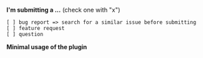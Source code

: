 <!--
IF YOU DON'T FILL OUT THE FOLLOWING INFORMATION WE MIGHT CLOSE YOUR ISSUE WITHOUT INVESTIGATING
-->

**I'm submitting a ...**  (check one with "x")
```
[ ] bug report => search for a similar issue before submitting
[ ] feature request
[ ] question
```

**Minimal usage of the plugin**
<!--
Help me understand your issue by posting your usage code*
-->
